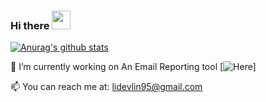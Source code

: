 ### Hi there <img src="https://raw.githubusercontent.com/MartinHeinz/MartinHeinz/master/wave.gif" width="30px">

[![Anurag's github stats](https://github-readme-stats.vercel.app/api?username=arctheowl)](https://github.com/anuraghazra/github-readme-stats)


🔭 I’m currently working on 
An Email Reporting tool [![Here](https://github.com/arctheowl/EmailReports)]

📫  You can reach me at:
lidevlin95@gmail.com
<!--
**arctheowl/arctheowl** is a ✨ _special_ ✨ repository because its `README.md` (this file) appears on your GitHub profile.

Here are some ideas to get you started:


- 🌱 I’m currently learning ...
- 👯 I’m looking to collaborate on ...
- 🤔 I’m looking for help with ...
- 💬 Ask me about ...
- ...
- 😄 Pronouns: ...
- ⚡ Fun fact: ...
-->
